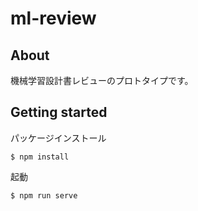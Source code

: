 # ml-review

## **About**
機械学習設計書レビューのプロトタイプです。

## **Getting started**
パッケージインストール
```
$ npm install
```

起動
```
$ npm run serve
```